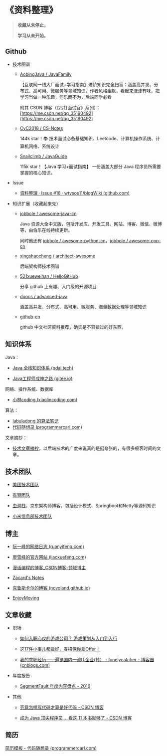 # 《资料整理》



> **收藏从未停止，**
>
> **学习从未开始。**



## Github

- 技术图谱

  - [AobingJava / JavaFamily](https://github.com/AobingJava/JavaFamily)

    【互联网一线大厂面试+学习指南】进阶知识完全扫盲：涵盖高并发、分布式、高可用、微服务等领域知识，作者风格幽默，看起来津津有味，把学习当做一种乐趣，何乐而不为，后端同学必看

    附其 CSDN 博客（《吊打面试官》系列）：[https://me.csdn.net/qq_35190492](https://me.csdn.net/qq_35190492)

  - [CyC2018 / CS-Notes](https://github.com/CyC2018/CS-Notes)

    144k star！📚 技术面试必备基础知识、Leetcode、计算机操作系统、计算机网络、系统设计

  - [Snailclimb / JavaGuide](https://github.com/Snailclimb/JavaGuide)

    115k star！【Java 学习+面试指南】 一份涵盖大部分 Java 程序员所需要掌握的核心知识。

- Issue

  - [资料整理 · Issue #18 · wtysos11/blogWiki (github.com)](https://github.com/wtysos11/blogWiki/issues/18)

- 知识扩展（收藏起来先）

  - [jobbole / awesome-java-cn](https://github.com/jobbole/awesome-java-cn)

    Java 资源大全中文版，包括开发库、开发工具、网站、博客、微信、微博等，由伯乐在线持续更新。

    同时他还有 [jobbole / awesome-python-cn](https://github.com/jobbole/awesome-python-cn)，[jobbole / awesome-cpp-cn](https://github.com/jobbole/awesome-cpp-cn)

  - [xingshaocheng / architect-awesome](https://github.com/xingshaocheng/architect-awesome)

    后端架构师技术图谱

  - [521xueweihan / HelloGitHub](https://github.com/521xueweihan/HelloGitHub)

    分享 github 上有趣、入门级的开源项目

  - [doocs / advanced-java](https://github.com/doocs/advanced-java)

    涵盖高并发、分布式、高可用、微服务、海量数据处理等领域知识
  
  - [github-cn](https://www.githubs.cn/awesome)
  
    github 中文社区资料推荐，确实是不容错过的好东西。





## 知识体系

Java：

- [Java 全栈知识体系 (pdai.tech)](https://www.pdai.tech/)

- [Java工程师成神之路 (gitee.io)](http://hollischuang.gitee.io/tobetopjavaer/#/)

网络、操作系统、数据库

- [小林coding (xiaolincoding.com)](https://xiaolincoding.com/)

算法：

- [labuladong 的算法笔记](https://labuladong.online/algo/)
- [代码随想录 (programmercarl.com)](https://www.programmercarl.com/)

文章摘抄：

- [技术文章摘抄](http://learn.lianglianglee.com/)，以后端技术的广度来说真的是挺夸张的，有很多极客时间的文章。





## 技术团队

- [美团技术团队](https://tech.meituan.com/)

- [有赞团队](https://tech.youzan.com/)

- [虫洞栈](https://bugstack.cn/)，京东架构师博客，包括设计模式、Springboot和Netty等源码知识

- [小米信息部技术团队](https://xiaomi-info.github.io/tags/)





## 博主

- [阮一峰的网络日志 (ruanyifeng.com)](http://www.ruanyifeng.com/blog/)

- [廖雪峰的官方网站 (liaoxuefeng.com)](https://www.liaoxuefeng.com/)

- [漫话编程的博客_CSDN博客-领域博主](https://blog.csdn.net/weixin_43167418?t=1)

- [Zacard's Notes](https://zacard.net/)

- [克鲁斯卡尔的博客 (novoland.github.io)](http://novoland.github.io/index.html)

- [EnjoyMoving](https://www.zhihu.com/column/EnjoyMoving)





## 文章收藏

- 职场

  - [如何入职心仪的游戏公司？ 游戏策划从入门到入行](https://www.gameres.com/840718.html)

  - [这17件小事儿都做好，春招保你拿Offer！](https://mp.weixin.qq.com/s/daMfZc0hkoA4bP-gmR32BA)

  - [我的求职经历——遍览国内一流IT企业(转） - lonelycatcher - 博客园 (cnblogs.com)](https://www.cnblogs.com/lonelycatcher/archive/2012/03/10/2388889.html)

- 年度报告

  - [SegmentFault 年度内容盘点 - 2016](https://summary.segmentfault.com/2016/#/)

- 其他

  - [究竟怎样写代码才算是好代码 - CSDN 博客](http://blog.csdn.net/u013970991/article/details/52609083)

  - [成为 Java 顶尖程序员 ，看这 11 本书就够了 - CSDN 博客](https://blog.csdn.net/u012410733/article/details/51869105)





## 简历

[简历模板 - 代码随想录 (programmercarl.com)](https://programmercarl.com/前序/程序员简历.html#简历模板)

